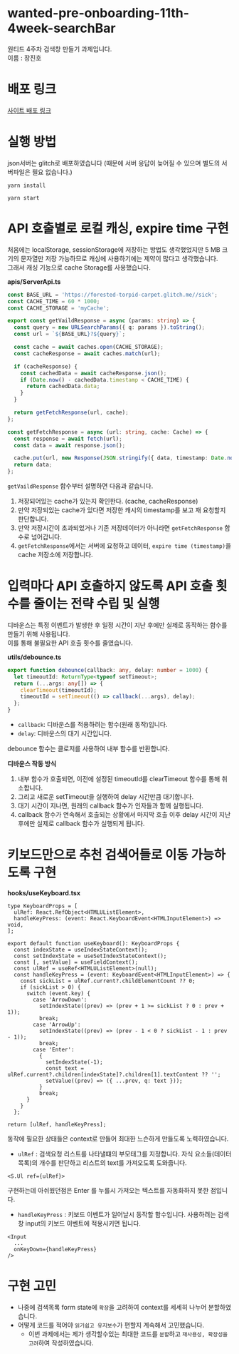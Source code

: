 # wanted-pre-onboarding-11th-4week-searchBar

원티드 4주차 검색창 만들기 과제입니다.  
이름 : 장진호

# 배포 링크

[사이트 배포 링크](https://wanted-week3-search-bar.vercel.app/)

# 실행 방법

json서버는 glitch로 배포하였습니다 (때문에 서버 응답이 늦어질 수 있으며 별도의 서버파일은 필요 없습니다.)

```
yarn install

yarn start
```

# API 호출별로 로컬 캐싱, expire time 구현

처음에는 localStorage, sessionStorage에 저장하는 방법도 생각했었지만 5 MB 크기의 문자열만 저장 가능하므로 캐싱에 사용하기에는 제약이 많다고 생각했습니다.  
그래서 캐싱 기능으로 cache Storage를 사용했습니다.

**apis/ServerApi.ts**

```ts
const BASE_URL = 'https://forested-torpid-carpet.glitch.me//sick';
const CACHE_TIME = 60 * 1000;
const CACHE_STORAGE = 'myCache';

export const getVaildResponse = async (params: string) => {
  const query = new URLSearchParams({ q: params }).toString();
  const url = `${BASE_URL}?${query}`;

  const cache = await caches.open(CACHE_STORAGE);
  const cacheResponse = await caches.match(url);

  if (cacheResponse) {
    const cachedData = await cacheResponse.json();
    if (Date.now() - cachedData.timestamp < CACHE_TIME) {
      return cachedData.data;
    }
  }

  return getFetchResponse(url, cache);
};

const getFetchResponse = async (url: string, cache: Cache) => {
  const response = await fetch(url);
  const data = await response.json();

  cache.put(url, new Response(JSON.stringify({ data, timestamp: Date.now() })));
  return data;
};
```

`getVaildResponse` 함수부터 설명하면 다음과 같습니다.

1. 저장되어있는 cache가 있는지 확인한다. (cache, cacheResponse)
2. 만약 저장되있는 cache가 있다면 저장한 캐시의 timestamp를 보고 재 요청할지 판단합니다.
3. 만약 저장시간이 초과되었거나 기존 저장데이터가 아니라면 `getFetchResponse` 함수로 넘어갑니다.
4. `getFetchResponse`에서는 서버에 요청하고 데이터, `expire time (timestamp)`을 cache 저장소에 저장합니다.

# 입력마다 API 호출하지 않도록 API 호출 횟수를 줄이는 전략 수립 및 실행

디바운스는 특정 이벤트가 발생한 후 일정 시간이 지난 후에만 실제로 동작하는 함수를 만들기 위해 사용됩니다.  
이를 통해 불필요한 API 호출 횟수를 줄였습니다.

**utils/debounce.ts**

```ts
export function debounce(callback: any, delay: number = 1000) {
  let timeoutId: ReturnType<typeof setTimeout>;
  return (...args: any[]) => {
    clearTimeout(timeoutId);
    timeoutId = setTimeout(() => callback(...args), delay);
  };
}
```

- `callback`: 디바운스를 적용하려는 함수(원래 동작)입니다.
- `delay`: 디바운스의 대기 시간입니다.

debounce 함수는 클로저를 사용하여 내부 함수를 반환합니다.

**디바운스 작동 방식**

1. 내부 함수가 호출되면, 이전에 설정된 timeoutId를 clearTimeout 함수를 통해 취소합니다.
2. 그리고 새로운 setTimeout을 실행하여 delay 시간만큼 대기합니다.
3. 대기 시간이 지나면, 원래의 callback 함수가 인자들과 함께 실행됩니다.
4. callback 함수가 연속해서 호출되는 상황에서 마지막 호출 이후 delay 시간이 지난 후에만 실제로 callback 함수가 실행되게 됩니다.

# 키보드만으로 추천 검색어들로 이동 가능하도록 구현

**hooks/useKeyboard.tsx**

```tsx
type KeyboardProps = [
  ulRef: React.RefObject<HTMLUListElement>,
  handleKeyPress: (event: React.KeyboardEvent<HTMLInputElement>) => void,
];

export default function useKeyboard(): KeyboardProps {
  const indexState = useIndexStateContext();
  const setIndexState = useSetIndexStateContext();
  const [, setValue] = useFieldContext();
  const ulRef = useRef<HTMLUListElement>(null);
  const handleKeyPress = (event: KeyboardEvent<HTMLInputElement>) => {
    const sickList = ulRef.current?.childElementCount ?? 0;
    if (sickList > 0) {
      switch (event.key) {
        case 'ArrowDown':
          setIndexState((prev) => (prev + 1 >= sickList ? 0 : prev + 1));
          break;
        case 'ArrowUp':
          setIndexState((prev) => (prev - 1 < 0 ? sickList - 1 : prev - 1));
          break;
        case 'Enter':
          {
            setIndexState(-1);
            const text = ulRef.current?.children[indexState]?.children[1].textContent ?? '';
            setValue((prev) => ({ ...prev, q: text }));
          }
          break;
      }
    }
  };

return [ulRef, handleKeyPress];
```

동작에 필요한 상태들은 context로 만들어 최대한 느슨하게 만들도록 노력하였습니다.

- `ulRef` : 검색요청 리스트를 나타낼떄의 부모태그를 지정합니다. 자식 요소들(데이터목록)의 개수를 판단하고 리스트의 text를 가져오도록 도와줍니다.

```tsx
<S.Ul ref={ulRef}>
```

구현하는데 아쉬웠던점은 Enter 를 누를시 가져오는 텍스트를 자동화하지 못한 점입니다.

- `handleKeyPress` : 키보드 이벤트가 일어날시 동작할 함수입니다. 사용하려는 검색창 input의 키보드 이벤트에 적용시키면 됩니다.

```tsx
<Input
  ...
  onKeyDown={handleKeyPress}
/>
```

# 구현 고민

- 나중에 검색목록 form state에 `확장`을 고려하여 context를 세세히 나누어 분할하였습니다.
- 어떻게 코드를 적어야 `읽기쉽고 유지보수`가 편할지 계속해서 고민했습니다.
  - 이번 과제에서는 제가 생각할수있는 최대한 코드를 `분할`하고 `재사용성, 확장성을 고려`하여 작성하였습니다.
